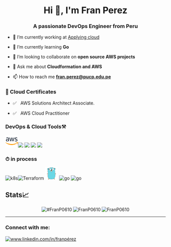 <h1 align="center">Hi 👋, I'm Fran Perez</h1>
<h3 align="center">A passionate DevOps Engineer from Peru</h3>

- 🔭 I’m currently working at [Applying cloud](https://www.applying.cloud/)

- 🌱 I’m currently learning **Go**

- 🌱  I’m looking to collaborate on **open source AWS projects**

- 💬 Ask me about **Cloudformation and AWS**

- 📫 How to reach me **fran.perez@pucp.edu.pe**

<h3> 📜 Cloud Certificates </h3>

- ✅ &nbsp; AWS Solutions Architect Associate.

- ✅ &nbsp; AWS  Cloud Practitioner

### DevOps & Cloud Tools⚒️

<img src="https://raw.githubusercontent.com/devicons/devicon/master/icons/amazonwebservices/amazonwebservices-original-wordmark.svg" alt="aws" width="40" height="40"/><img src="https://img.icons8.com/fluency/35/000000/visual-studio-code-2019.png"/> <img src="https://img.icons8.com/color/35/000000/intellij-idea.png"/>  <img src="https://img.icons8.com/color/35/000000/git.png"/> <img src="https://img.icons8.com/color/35/000000/github.png"/>

### ⏱ in process
<img src="https://img.icons8.com/?size=512&id=cvzmaEA4kC0o&format=png" alt="k8s" width="40" height="40"/><img src="https://img.icons8.com/?size=512&id=kEkT1u7zTDk5&format=png" alt="Terraform" width="40" height="40"/>  <img src="https://raw.githubusercontent.com/devicons/devicon/master/icons/go/go-original.svg" alt="go" width="40" height="40"/>   <img src="https://img.icons8.com/?size=512&id=39292&format=png" alt="go" width="40" height="40"/>  <img src="https://img.icons8.com/?size=512&id=Y9Kxy8Xl1id8&format=png" alt="go" width="40" height="40"/> 

## Stats📈
<p align="center">
<img width="40%" src="https://github-readme-stats.vercel.app/api/top-langs?username=FranP0610&show_icons=true&theme=dracula&title_color=ff8000&text_color=ffffff&bg_color=6a6a6a&locale=en&layout=compact&hide_border=true" alt="#FranP0610" /> 
<img width="48%" src="https://github-readme-stats.vercel.app/api?username=FranP0610&show_icons=true&theme=dracula&title_color=ff8000&text_color=ffffff&bg_color=6a6a6a&locale=en&hide_border=true" alt="FranP0610" />
<img width="48%" src="https://github-readme-streak-stats.herokuapp.com/?user=FranP0610&theme=highcontrast&hide_border=true" alt="FranP0610" />
</p>


<hr>

<h3 align="left">Connect with me:</h3>
<p align="left">
<a href="https://linkedin.com/in/www.linkedin.com/in/franpérez" target="blank"><img align="center" src="https://raw.githubusercontent.com/rahuldkjain/github-profile-readme-generator/master/src/images/icons/Social/linked-in-alt.svg" alt="www.linkedin.com/in/franpérez" height="30" width="40" /></a>
</p>

<!--START_SECTION:activity-->
<!--END_SECTION:activity-->
